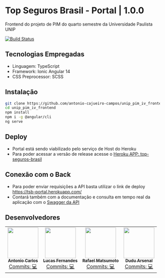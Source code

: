 # Top Seguros Brasil - Portal | 1.0.0
Frontend do projeto de PIM do quarto semestre da Universidade Paulista UNIP

[![Build Status](https://travis-ci.org/joemccann/dillinger.svg?branch=master)](https://github.com/antonio-cajueiro-campos/unip_pim_iv_backend)


## Tecnologias Empregadas
- Linguagem: TypeScript
- Framework: Ionic Angular 14
- CSS Preprocessor: SCSS

## Instalação

```sh
git clone https://github.com/antonio-cajueiro-campos/unip_pim_iv_frontend.git
cd unip_pim_iv_frontend
npm install
npm i -g @angular/cli
ng serve
```

## Deploy
- Portal está sendo viabilizado pelo serviço de Host do Heroku
- Para poder acessar a versão de release acesse o [Heroku APP: top-seguros-brasil](https://top-seguros-brasil.herokuapp.com/)

## Conexão com o Back
- Para poder enviar requisições a API basta utilizar o link de deploy https://tsb-portal.herokuapp.com/
- Contará também com a documentação e consulta em tempo real da aplicação com o [Swagger da API](https://tsb-portal.herokuapp.com/swagger/index.html)

## Desenvolvedores
<table>
	<tr>
    	<td align="center">
			<a href="https://github.com/antonio-cajueiro-campos">
				<img src="https://avatars.githubusercontent.com/u/7028783?v=4" width="100px;" alt=""/><br />
				<sub>
					<b>Antonio Carlos</b>
				</sub>
			</a>
			<br />
			<a href="https://github.com/antonio-cajueiro-campos/unip_pim_iv_frontend/commits?author=antonio-cajueiro-campos" title="Code">Commits: 💻</a>
		</td>
    <td align="center">
			<a href="https://github.com/Lucas4985">
				<img src="https://avatars.githubusercontent.com/u/102609797?v=4" width="100px;" alt=""/><br />
				<sub>
					<b>Lucas Fernandes</b>
				</sub>
			</a>
			<br />
			<a href="https://github.com/antonio-cajueiro-campos/unip_pim_iv_backend/commits?author=Lucas4985" title="Code">Commits: 💻</a>
		</td>
		<td align="center">
			<a href="https://github.com/RafaMatsu">
				<img src="https://avatars.githubusercontent.com/u/42724300?v=4" width="100px;" alt=""/><br />
				<sub>
					<b>Rafael Matsumoto</b>
				</sub>
			</a>
			<br />
			<a href="https://github.com/antonio-cajueiro-campos/unip_pim_iv_frontend/commits?author=RafaMatsu" title="Code">Commits: 💻</a>
		</td>
    	<td align="center">
			<a href="https://github.com/Dudu-Arsenal">
				<img src="https://avatars.githubusercontent.com/u/111618029?v=4" width="100px;" alt=""/><br />
				<sub>
					<b>Dudu Arsenal</b>
				</sub>
			</a>
			<br />
			<a href="https://github.com/antonio-cajueiro-campos/unip_pim_iv_frontend/commits?author=Dudu-Arsenal" title="Code">Commits: 💻</a>
		</td>
	</tr>
</table>

